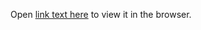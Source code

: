 Open [link text here](https://users.metropolia.fi/~erikroi/web_development/week3/assingment_tailwind/) to view it in the browser.